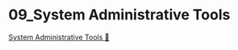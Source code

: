 # 09_System Administrative Tools

[System Administrative Tools &#128279;](https://alison.com/topic/learn/84256/topic-d-demo-2-operating-systems-administrative-tools)

